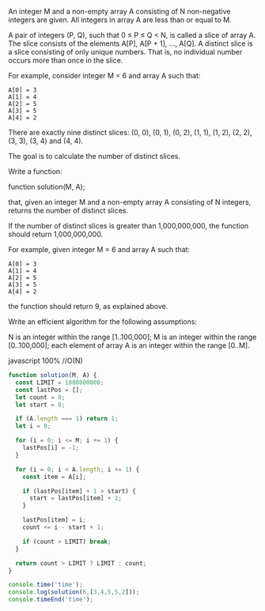 An integer M and a non-empty array A consisting of N non-negative integers are given. All integers in array A are less than or equal to M.

A pair of integers (P, Q), such that 0 ≤ P ≤ Q < N, is called a slice of array A. The slice consists of the elements A[P], A[P + 1], ..., A[Q]. A distinct slice is a slice consisting of only unique numbers. That is, no individual number occurs more than once in the slice.

For example, consider integer M = 6 and array A such that:

    A[0] = 3
    A[1] = 4
    A[2] = 5
    A[3] = 5
    A[4] = 2
There are exactly nine distinct slices: (0, 0), (0, 1), (0, 2), (1, 1), (1, 2), (2, 2), (3, 3), (3, 4) and (4, 4).

The goal is to calculate the number of distinct slices.

Write a function:

function solution(M, A);

that, given an integer M and a non-empty array A consisting of N integers, returns the number of distinct slices.

If the number of distinct slices is greater than 1,000,000,000, the function should return 1,000,000,000.

For example, given integer M = 6 and array A such that:

    A[0] = 3
    A[1] = 4
    A[2] = 5
    A[3] = 5
    A[4] = 2
the function should return 9, as explained above.

Write an efficient algorithm for the following assumptions:

N is an integer within the range [1..100,000];
M is an integer within the range [0..100,000];
each element of array A is an integer within the range [0..M].



javascript 100%  //O(N) 
```javascript
function solution(M, A) {
  const LIMIT = 1000000000;
  const lastPos = [];
  let count = 0;
  let start = 0;

  if (A.length === 1) return 1;
  let i = 0;

  for (i = 0; i <= M; i += 1) {
    lastPos[i] = -1;
  }

  for (i = 0; i < A.length; i += 1) {
    const item = A[i];

    if (lastPos[item] + 1 > start) {
      start = lastPos[item] + 1;
    }

    lastPos[item] = i;
    count += i - start + 1;

    if (count > LIMIT) break;
  }

  return count > LIMIT ? LIMIT : count;
}

console.time('time');
console.log(solution(6,[3,4,5,5,2]));
console.timeEnd('time');

```